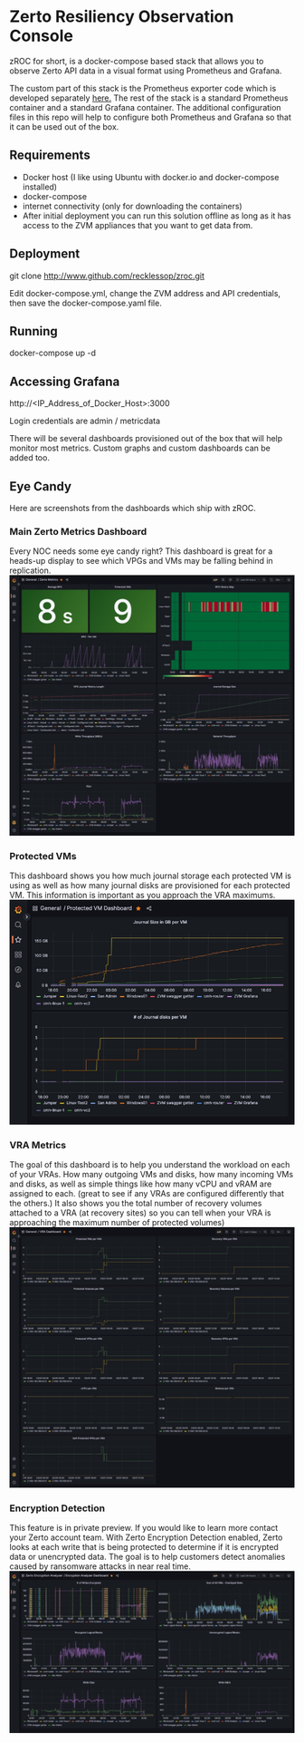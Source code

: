 # Zerto Resiliency Observation Console
zROC for short, is a docker-compose based stack that allows you to observe Zerto API data in a visual format using Prometheus and Grafana.

The custom part of this stack is the Prometheus exporter code which is developed separately [here.](https://github.com/recklessop/Zerto_Exporter)
The rest of the stack is a standard Prometheus container and a standard Grafana container. The additional configuration files in this repo will help to configure both Prometheus and Grafana so that it can be used out of the box.

## Requirements
- Docker host (I like using Ubuntu with docker.io and docker-compose installed)
- docker-compose
- internet connectivity (only for downloading the containers)
- After initial deployment you can run this solution offline as long as it has access to the ZVM appliances that you want to get data from.

## Deployment

git clone http://www.github.com/recklessop/zroc.git


Edit docker-compose.yml, change the ZVM address and API credentials, then save the docker-compose.yaml file.

## Running 

docker-compose up -d


## Accessing Grafana

http://<IP_Address_of_Docker_Host>:3000

Login credentials are admin / metricdata

There will be several dashboards provisioned out of the box that will help monitor most metrics. Custom graphs and custom dashboards can be added too.

## Eye Candy

Here are screenshots from the dashboards which ship with zROC.

### Main Zerto Metrics Dashboard
Every NOC needs some eye candy right? This dashboard is great for a heads-up display to see which VPGs and VMs may be falling behind in replication.
![Zerto Metrics](/images/zerto-metrics.jpg)

### Protected VMs
This dashboard shows you how much journal storage each protected VM is using as well as how many journal disks are provisioned for each protected VM. This information is important as you approach the VRA maximums.
![Protected VMS](/images/protected-vms.jpg)

### VRA Metrics
The goal of this dashboard is to help you understand the workload on each of your VRAs. How many outgoing VMs and disks, how many incoming VMs and disks, as well as simple things like how many vCPU and vRAM are assigned to each. (great to see if any VRAs are configured differently that the others.) It also shows you the total number of recovery volumes attached to a VRA (at recovery sites) so you can tell when your VRA is approaching the maximum number of protected volumes)
![VRA Metrics](/images/vra-dashboard.jpg)

### Encryption Detection
This feature is in private preview. If you would like to learn more contact your Zerto account team. With Zerto Encryption Detection enabled, Zerto looks at each write that is being protected to determine if it is encrypted data or unencrypted data. The goal is to help customers detect anomalies caused by ransomware attacks in near real time.
![Encryption Detection](/images/encryption-detection.jpg)